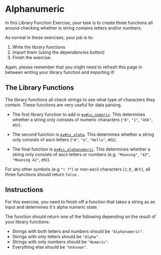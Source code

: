 # Alphanumeric

In this Library Function Exercise, your task is to create three functions all around checking whether is string contains letters and/or numbers.

As normal in these exercises, your job is to:

1. Write the library functions
2. Import them (using the dependencies button)
3. Finish the exercise.

Again, please remember that you might need to refresh this page in between writing your library function and importing it!

## The Library Functions

The library functions all check strings to see what type of characters they contain. These functions are very useful for data parsing.

- The first library function to add is [`my#is_numeric`](/bootcamp/custom_functions/is_numeric/edit).
  This determines whether a string only consists of numeric characters (`"0"`, `"1"`, `"456"`, etc).

- The second function is [`my#is_alpha`](/bootcamp/custom_functions/is_alpha/edit).
  This determines whether a string only consists of ascii letters (`"A"`, `"a"`, `"Hello"`, etc).

- The final function is [`my#is_alphanumeric`](/bootcamp/custom_functions/is_alphanumeric/edit).
  This determines whether a string only consists of ascii letters or numbers (e.g. `"Meaning"`, `"42"`, `"Meaning 42"`, etc).

For any other symbols (e.g `"! ?"`) or non-ascii characters (`じき`, `直々`), all three functions should return `false` .

## Instructions

For this exercise, you need to finish off a function that takes a string as an input and determines it's alpha numeric state.

The function should return one of the following depending on the result of your library functions:

- Strings with both letters and numbers should be `"Alphanumeric"`.
- Strings with only letters should be `"Alpha"`.
- Strings with only numbers should be `"Numeric"`.
- Everything else should be `"Unknown"`.
